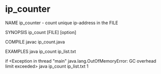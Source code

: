 # ip_counter

NAME ip_counter - count unique ip-address in the FILE

SYNOPSIS ip_count [FILE] [option]

COMPILE
javac ip_count.java

EXAMPLES
java ip_count ip_list.txt

if <Exception in thread "main" java.lang.OutOfMemoryError: GC overhead limit exceeded>
java ip_count ip_list.txt 1

